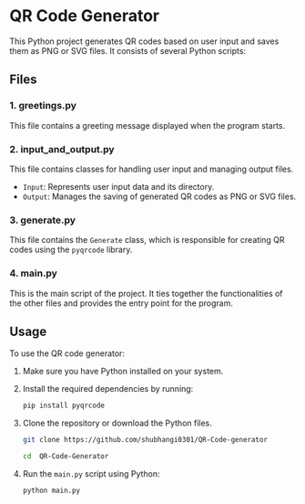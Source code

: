 # QR Code Generator


This Python project generates QR codes based on user input and saves them as PNG or SVG files. It consists of several Python scripts:

## Files

### 1. greetings.py

This file contains a greeting message displayed when the program starts.

### 2. input_and_output.py

This file contains classes for handling user input and managing output files.

- `Input`: Represents user input data and its directory.
- `Output`: Manages the saving of generated QR codes as PNG or SVG files.

### 3. generate.py

This file contains the `Generate` class, which is responsible for creating QR codes using the `pyqrcode` library.

### 4. main.py

This is the main script of the project. It ties together the functionalities of the other files and provides the entry point for the program.

## Usage

To use the QR code generator:

1. Make sure you have Python installed on your system.
2. Install the required dependencies by running:
    ```bash
    pip install pyqrcode
    ```

3. Clone the repository or download the Python files.
    ```bash
    git clone https://github.com/shubhangi0301/QR-Code-generator
    ```
    ```bash
    cd  QR-Code-Generator
    ```

4. Run the `main.py` script using Python:
    ```bash
    python main.py
    ```
